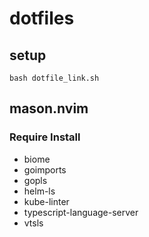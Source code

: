# dotfiles
## setup
```
bash dotfile_link.sh
```

## mason.nvim
### Require Install
- biome
- goimports
- gopls
- helm-ls
- kube-linter
- typescript-language-server
- vtsls

